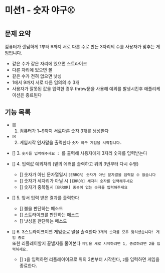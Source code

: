 # 미션1 - 숫자 야구⚾

## 문제 요약

컴퓨터가 랜덤하게 1부터 9까지 서로 다른 수로 만든 3자리의 수를 사용자가 맞추는 게임입니다.

- 같은 수가 같은 자리에 있으면 스트라이크
- 다른 자리에 있으면 볼
- 같은 수가 전혀 없으면 낫싱
- 1에서 9까지 서로 다른 임의의 수 3개
- 사용자가 잘못된 값을 입력한 경우 throw문을 사용해 예외를 발생시킨후 애플리케이션은 종료된다

## 기능 목록

- [x] 1. 컴퓨터가 1~9까지 서로다른 숫자 3개를 생성한다
- [x] 2. 게임시작 인사말을 출력한다 `숫자 야구 게임을 시작합니다.`
- [] 3. `숫자를 입력해주세요 : `를 출력해 사용자에게 3자리 숫자를 입력받는다
- [] 4. 입력값 예외처리 (밑의 에러를 출력하고 위의 3번부터 다시 수행)
  - [] 숫자가 아닌 문자열일시 `[ERROR] 숫자가 아닌 문자열을 입력할 수 없습니다`
  - [] 숫자가 세자리가 아닐 시 `[ERROR] 세자리 숫자를 입력해주세요`
  - [] 숫자가 중복될시 `[ERROR] 중복이 없는 숫자를 입력해주세요`
- [] 5. 앞서 입력 받은 결과를 출력한다

  - [] 볼을 판단하는 메소드
  - [] 스트라이크를 판단하는 메소드
  - [] 낫싱을 판단하는 메소드

- [] 6. 3스트라이크이면 게임종료 말을 출력한다 `3개의 숫자를 모두 맞히셨습니다! 게임 종료` </br>또한 리플레이할지 끝낼지를 물어본다 `게임을 새로 시작하려면 1, 종료하려면 2를 입력하세요.`
  - [] `1`을 입력하면 리플레이이므로 위의 3번부터 시작한다, `2`를 입력하면 게임을 종료한다.
